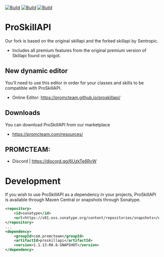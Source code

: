 [![Build](https://github.com/promcteam/proskillapi/actions/workflows/maven.yml/badge.svg?branch=main)](https://github.com/promcteam/promccore/packages/1203744)
[![Build](https://github.com/promcteam/proskillapi/actions/workflows/release.yml/badge.svg?branch=main)](https://github.com/promcteam/promccore/packages/1203744)
[![Build](https://github.com/promcteam/proskillapi/actions/workflows/devbuild.yml/badge.svg?branch=dev)](https://github.com/promcteam/promccore/packages/1203744)

# ProSkillAPI

Our fork is based on the original skillapi and the forked skillapi by Sentropic.

* Includes all premium features from the original premium version of Skillapi found on spigot.

## New dynamic editor

You'll need to use this editor in order for your classes and skills to be compatible with ProSkillAPI.

* Online Editor: https://promcteam.github.io/proskillapi/

## Downloads

You can download ProSkillAPI from our marketplace

* https://promcteam.com/resources/

## PROMCTEAM:

* Discord | https://discord.gg/6UzkTe6RvW

# Development

If you wish to use ProSkillAPI as a dependency in your projects, ProSkillAPI is available through Maven Central
or snapshots through Sonatype.

```xml
<repository>
    <id>sonatype</id>
    <url>https://s01.oss.sonatype.org/content/repositories/snapshots</url>
</repository>
...
<dependency>
    <groupId>com.promcteam</groupId>
    <artifactId>proskillapi</artifactId>
    <version>1.1.13-R0.8-SNAPSHOT</version>
</dependency>
```
